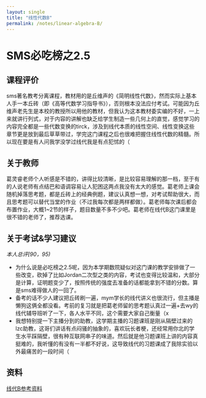 ```yaml
---
layout: single
title: "线性代数B"
permalink: /notes/linear-algebra-B/
---
```

# SMS必吃榜之2.5

## 课程评价
sms著名教考分离课程，教材用的是丘维声的《简明线性代数》，然而实际上基本人手一本丘砖（即《高等代数学习指导书》），否则根本没法应付考试。可能因为丘维声老先生是本校的教授所以用他的教材，但我认为这本教材委实编的不好，一上来就讲行列式，对于内容的讲解也缺乏给学生制造一些几何上的直觉，感觉学习的内容完全都是一些代数变换的tirck，涉及到线代本质的线性空间、线性变换这些章节更是放到最后草草带过，学完这门课程之后也很难把握住线性代数的精髓。所以现在要是有人问我学没学过线代我是有点犯怵的（ 

## 关于教师
葛灵睿老师个人听感是不错的，讲得比较清晰，是比较容易理解的那一档，至于有的人说老师有点结巴和语调容易让人犯困这两点我没有太大的感觉。葛老师上课会随机掉落思考题，都是丘砖上的经典例题，建议认真想一想，对考试帮助很大，而且思考题可以替代当堂的作业（不过我每次都是两样都做）。葛老师每次课后都会布置作业，大概1~2节的样子，题目数量不多不少吧。葛老师在线代B这门课里是很不错的老师了，推荐选课。

## 关于考试&学习建议
*本人总评[90，95)*  
- 为什么说是必吃榜之2.5呢，因为本学期数院疑似对这门课的教学安排做了一些改变，砍掉了比如Jordan二次型之类的内容，考试也变得比较温和，大部分是计算，证明题变少了，按照传统的强度去准备的话都能拿到不错的分数。算是sms难得做人的一回了。
- 备考的话不少人建议把丘砖刷一遍，mym学长的线代讲义也很流行，但主播是懒狗这俩全都没看。考前的复习就是把葛老师留的思考题认真过一遍+去wy的线代辅导班听了一下，各人水平不同，这个需要大家自己衡量（x
- 我想特别提一下主播分到的助教，这学期主播的习题课班是刚从隔壁过来的lzc助教，这哥们讲话有点闷骚的抽象的，喜欢玩长者梗，还经常用你北的学生水平踩隔壁，很有种互联网串子的味道。然后就是他习题课班上讲的内容真挺难的，我听懂的有没有一半都不好说，这导致线代的习题课成了我除实验以外最痛苦的一段时间（

## 资料
[线代B参考资料](url)